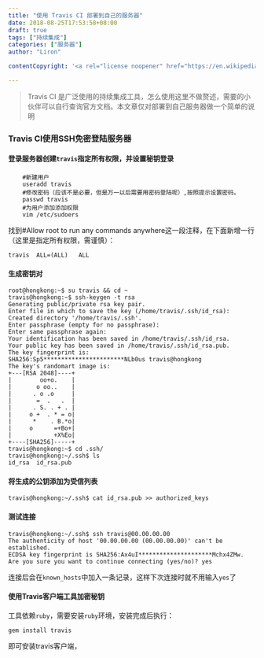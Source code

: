 ```yaml
---
title: "使用 Travis CI 部署到自己的服务器"
date: 2018-08-25T17:53:58+08:00
draft: true
tags: ["持续集成"]
categories: ["服务器"]
author: "Liron"

contentCopyright: '<a rel="license noopener" href="https://en.wikipedia.org/wiki/Wikipedia:Text_of_Creative_Commons_Attribution-ShareAlike_3.0_Unported_License" target="_blank">Creative Commons Attribution-ShareAlike License</a>'

---
```


> Travis CI 是广泛使用的持续集成工具，怎么使用这里不做赘述，需要的小伙伴可以自行查询官方文档。本文章仅对部署到自己服务器做一个简单的说明

### Travis CI使用SSH免密登陆服务器

#### 登录服务器创建`travis`指定所有权限，并设置秘钥登录

```
	#新建用户
	useradd travis
	#修改密码（应该不是必要，但是万一以后需要用密码登陆呢）,按照提示设置密码。
	passwd travis
	#为用户添加添加权限
	vim /etc/sudoers
```

找到#Allow root to run any commands anywhere这一段注释，在下面新增一行（这里是指定所有权限，需谨慎）：
```
travis  ALL=(ALL)   ALL
```

#### 生成密钥对

```
root@hongkong:~$ su travis && cd ~
travis@hongkong:~$ ssh-keygen -t rsa
Generating public/private rsa key pair.
Enter file in which to save the key (/home/travis/.ssh/id_rsa): 
Created directory '/home/travis/.ssh'.
Enter passphrase (empty for no passphrase): 
Enter same passphrase again: 
Your identification has been saved in /home/travis/.ssh/id_rsa.
Your public key has been saved in /home/travis/.ssh/id_rsa.pub.
The key fingerprint is:
SHA256:Sp5***********************NLb0us travis@hongkong
The key's randomart image is:
+---[RSA 2048]----+
|        oo+o.    |
|       o oo..    |
|      . o .o     |
|       =  .   .  |
|      . S. . + . |
|     o +  . * = o|
|      *    . B.*o|
|     o      =+Bo+|
|            +X%Eo|
+----[SHA256]-----+
travis@hongkong:~$ cd .ssh/
travis@hongkong:~/.ssh$ ls
id_rsa	id_rsa.pub

```

#### 将生成的公钥添加为受信列表

```
travis@hongkong:~/.ssh$ cat id_rsa.pub >> authorized_keys
```

#### 测试连接

```
travis@hongkong:~/.ssh$ ssh travis@00.00.00.00
The authenticity of host '00.00.00.00 (00.00.00.00)' can't be established.
ECDSA key fingerprint is SHA256:Ax4uI*********************Mchx4ZMw.
Are you sure you want to continue connecting (yes/no)? yes
```

连接后会在`known_hosts`中加入一条记录，这样下次连接时就不用输入`yes`了

#### 使用Travis客户端工具加密秘钥

工具依赖`ruby`，需要安装`ruby`环境，安装完成后执行：

```
gem install travis
```
即可安装travis客户端，